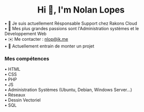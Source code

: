 <h1 align="center">Hi 👋, I'm Nolan Lopes</h1>



• 🔭 Je suis actuellement Résponsable Support chez Rakons Cloud
<br/>
• 👀 Mes plus grandes passions sont l'Administration systèmes et le Développement Web
<br/>
• ✉️ Me contacter : nlop@ik.me
<br/>
• 🚧 Actuellement entrain de monter un projet

<h3 align="left">Mes compétences</h3>
• HTML
<br/>
• CSS
<br/>
• PHP
<br/>
• JS
<br/>
• Administration Systèmes (Ubuntu, Debian, Windows Server...)
<br/>
• Réseaux
<br/>
• Dessin Vectoriel
<br/>
• SQL
